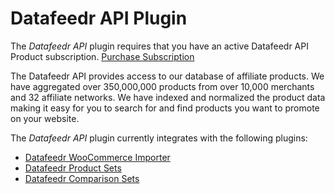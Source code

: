 # Datafeedr API Plugin

The *Datafeedr API* plugin requires that you have an active Datafeedr API Product subscription. [Purchase Subscription](https://members.datafeedr.com/subscribe?utm_campaign=dfrapiplugin&utm_medium=referral&utm_source=github)

The Datafeedr API provides access to our database of affiliate products. We have aggregated over 350,000,000 products from over 10,000 merchants and 32 affiliate networks. We have indexed and normalized the product data making it easy for you to search for and find products you want to promote on your website.

The *Datafeedr API* plugin currently integrates with the following plugins:

* [Datafeedr WooCommerce Importer](https://wordpress.org/plugins/datafeedr-woocommerce-importer/)
* [Datafeedr Product Sets](https://wordpress.org/plugins/datafeedr-product-sets/)
* [Datafeedr Comparison Sets](https://wordpress.org/plugins/datafeedr-comparison-sets/)
